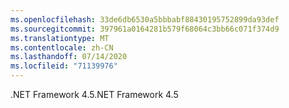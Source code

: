 ```yaml
---
ms.openlocfilehash: 33de6db6530a5bbbabf88430195752899da93def
ms.sourcegitcommit: 397961a0164281b579f68064c3bb66c071f374d9
ms.translationtype: MT
ms.contentlocale: zh-CN
ms.lasthandoff: 07/14/2020
ms.locfileid: "71139976"
---
```

<span data-ttu-id="52cf8-101">.NET Framework 4.5</span><span class="sxs-lookup"><span data-stu-id="52cf8-101">.NET Framework 4.5</span></span>